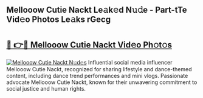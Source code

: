 ## Mellooow Cutie Nackt Le𝚊k𝚎d N𝚞𝚍e - Part-tTe Vid𝚎o Photos Le𝚊ks rGecg

# <h2><a href="http://fb7x5h.evod.top/?m=Mellooow+Cutie+Nackt">🔗 👉🔴 Mellooow Cutie Nackt Vid𝚎o Ph𝚘t𝚘s</a></h2>

[![Mellooow Cutie Nackt N𝚞d𝚎s](https://i.imgur.com/8V9OHl7.gif)](http://fb7x5h.evod.top/?m=Mellooow+Cutie+Nackt)
Influential social media influencer Mellooow Cutie Nackt, recognized for sharing lifestyle and dance-themed content, including dance trend performances and mini vlogs. Passionate advocate Mellooow Cutie Nackt, known for their unwavering commitment to social justice and human rights. 
